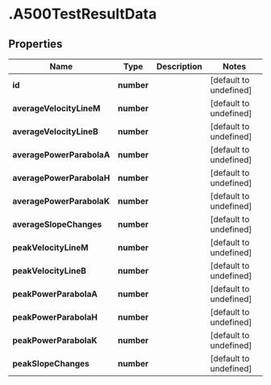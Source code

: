 # .A500TestResultData

## Properties

Name | Type | Description | Notes
------------ | ------------- | ------------- | -------------
**id** | **number** |  | [default to undefined]
**averageVelocityLineM** | **number** |  | [default to undefined]
**averageVelocityLineB** | **number** |  | [default to undefined]
**averagePowerParabolaA** | **number** |  | [default to undefined]
**averagePowerParabolaH** | **number** |  | [default to undefined]
**averagePowerParabolaK** | **number** |  | [default to undefined]
**averageSlopeChanges** | **number** |  | [default to undefined]
**peakVelocityLineM** | **number** |  | [default to undefined]
**peakVelocityLineB** | **number** |  | [default to undefined]
**peakPowerParabolaA** | **number** |  | [default to undefined]
**peakPowerParabolaH** | **number** |  | [default to undefined]
**peakPowerParabolaK** | **number** |  | [default to undefined]
**peakSlopeChanges** | **number** |  | [default to undefined]

